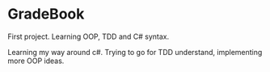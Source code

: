 # GradeBook
First project. Learning OOP, TDD and C# syntax.

Learning my way around c#. 
Trying to go for TDD understand, implementing more OOP ideas. 
